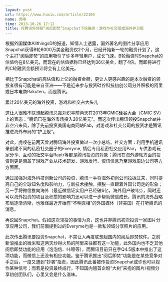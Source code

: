 ```yaml
---
layout: post
url: https://www.huxiu.com/article/22104
name: 虎嗅
time: 2013-10-26 17:12
title: 传腾讯将领投“阅后即焚”Snapchat下轮融资：游戏与社交组成海外护卫舰
---
```

根据外国媒体AllthingsD的报道，知情人士透露，国外著名的图片分享应用Snapchat获得B轮6000万美金融资仅2个月，已经开始新一轮的融资计划了。这个主打“阅后即焚”的应用吸引了许多年轻用户，成长飞速。B轮融资时Snapchat的估值约在8亿美元，而现在的估值据称已经达到36亿美金，翻了4倍。而即将进行的C轮融资金额预计将会有上亿美元。

相比于Snapchat的高估值和上亿的融资金额，更让人更感兴趣的是本次融资的领投者很有可能是来自亚洲——不是近来参与投资硅谷科技初创公司分外积极的阿里或日本电商Rakuten，而是腾讯。

累计20亿美元的海外投资，游戏和社交占大头儿

这让人很难不联想起腾讯总裁刘炽平前两天在2013年GMIC硅谷大会（GMIC SV）上的表态：“腾讯已在海外市场投入20亿美元”。而这次传出腾讯领投Snapchat并非空穴来风，除了先前投资美国电商网站Fab，对游戏和社交公司的投资才是腾讯推进海外布局的“护卫舰”。

对此，虎嗅在前两天曾对腾讯海外投资做过一次小总结。社交方面：利用手机通讯录创建不同的私密社交圈子的Everyme, 情侣专用私密社交应用Pair，专供游戏玩家分享、互动的社交平台Raptr等都是腾讯投资的对象；腾讯在海外游戏方面的投资则更是涵盖了游戏产业从技术研发、游戏发行、资讯信息乃至游戏周边公司等方方面面。

通过加强对海外科技创新公司的投资，腾讯一手将海外初创公司拉拢过来，同时提高自己的全球知名度和影响力，与新技术接触，摆脱一直跟着外国公司走的形象；另一手将微信推向海外（最近微信证实用户已经破6亿，海外用户破1亿），同时还可以海外投资的项目及积攒的影响力还可以进一步帮助微信成长，腾讯的海外战略布局逐渐清晰，也难怪最近开始有“不明真相”的外国媒体（非美国）在打听腾讯的消息。

再说回Snapchat。假如这次领投的事情为真，这也并非腾讯初次投资一家图片分享应用公司，我们前面提到过的Everyme也是一款私领域分享照片的应用。

此次传出腾讯要投资Snapchat，不禁让人再度联想起国内的阅后即焚软件。之前新浪推出的微米和这两天炒得火热的阿里来往都有这一功能，此外国内也不乏其他阅后即焚功能的应用（泡泡信、咔嚓等），而腾讯目前只在手Q4.5版本中推出了这项功能，而微信上还没有相应功能。鉴于腾讯推出“阅后即焚”功能是在某些竞争对手之后，一度又遭到“抄袭”指责，因此腾讯此番被传投资Snapchat或许也可以视作某种信号；而若是投资最终成行，不知国内翘首企盼“大树”来抱的图片/视频分享初创团队们，心里又会是什么滋味。

